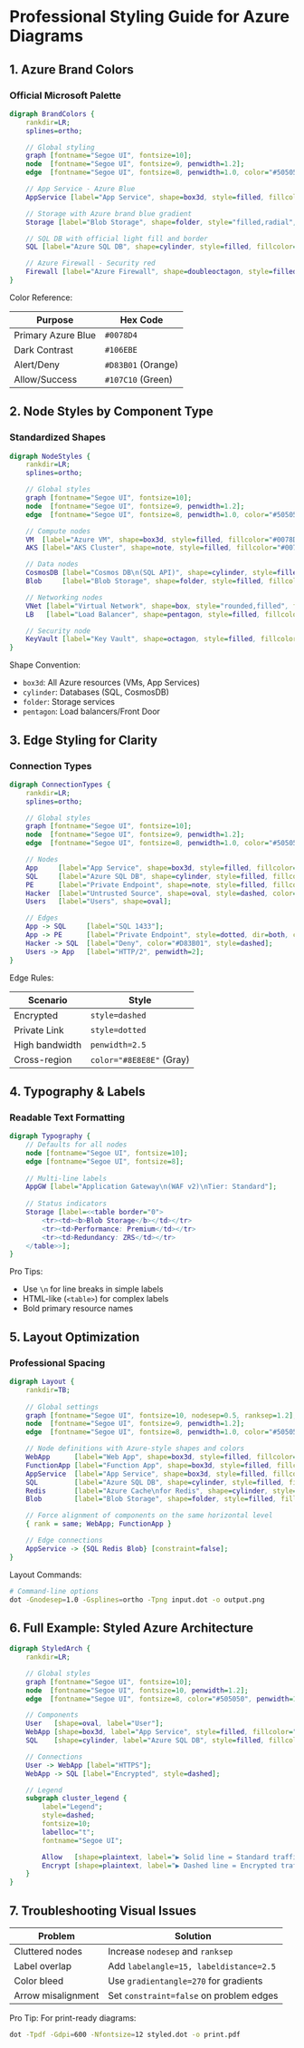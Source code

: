 # Professional Styling Guide for Azure Diagrams  

## 1. Azure Brand Colors  

### Official Microsoft Palette  

```dot
digraph BrandColors {
    rankdir=LR;
    splines=ortho;

    // Global styling
    graph [fontname="Segoe UI", fontsize=10];
    node  [fontname="Segoe UI", fontsize=9, penwidth=1.2];
    edge  [fontname="Segoe UI", fontsize=8, penwidth=1.0, color="#505050", fontcolor="black"];

    // App Service - Azure Blue
    AppService [label="App Service", shape=box3d, style=filled, fillcolor="#0078D4", fontcolor=white];

    // Storage with Azure brand blue gradient
    Storage [label="Blob Storage", shape=folder, style="filled,radial", fillcolor="#0078D4", gradientangle=270, fontcolor=white];

    // SQL DB with official light fill and border
    SQL [label="Azure SQL DB", shape=cylinder, style=filled, fillcolor="#E5E5E5", color="#0078D4", fontcolor=black];

    // Azure Firewall - Security red
    Firewall [label="Azure Firewall", shape=doubleoctagon, style=filled, fillcolor="#D83B01", fontcolor=white];
}
```  

Color Reference:  

| Purpose | Hex Code |  
|---------|----------|  
| Primary Azure Blue | `#0078D4` |  
| Dark Contrast | `#106EBE` |  
| Alert/Deny | `#D83B01` (Orange) |  
| Allow/Success | `#107C10` (Green) |  

## 2. Node Styles by Component Type  

### Standardized Shapes  

```dot
digraph NodeStyles {
    rankdir=LR;
    splines=ortho;

    // Global styles
    graph [fontname="Segoe UI", fontsize=10];
    node  [fontname="Segoe UI", fontsize=9, penwidth=1.2];
    edge  [fontname="Segoe UI", fontsize=8, penwidth=1.0, color="#505050", fontcolor="black"];

    // Compute nodes
    VM  [label="Azure VM", shape=box3d, style=filled, fillcolor="#0078D4", fontcolor=white];
    AKS [label="AKS Cluster", shape=note, style=filled, fillcolor="#0078D4", fontcolor=white];

    // Data nodes
    CosmosDB [label="Cosmos DB\n(SQL API)", shape=cylinder, style=filled, fillcolor="#E5E5E5", color="#0078D4", fontcolor=black];
    Blob     [label="Blob Storage", shape=folder, style=filled, fillcolor="#E5E5E5", color="#0078D4", fontcolor=black];

    // Networking nodes
    VNet [label="Virtual Network", shape=box, style="rounded,filled", fillcolor="#F3F2F1", color="#0078D4", fontcolor=black];
    LB   [label="Load Balancer", shape=pentagon, style=filled, fillcolor="#F3F2F1", color="#0078D4", fontcolor=black];

    // Security node
    KeyVault [label="Key Vault", shape=octagon, style=filled, fillcolor="#FFD6D6", color="#D83B01", fontcolor=black];
}
```

Shape Convention:  

- `box3d`: All Azure resources (VMs, App Services)  
- `cylinder`: Databases (SQL, CosmosDB)  
- `folder`: Storage services  
- `pentagon`: Load balancers/Front Door  

## 3. Edge Styling for Clarity  

### Connection Types  

```dot
digraph ConnectionTypes {
    rankdir=LR;
    splines=ortho;

    // Global styles
    graph [fontname="Segoe UI", fontsize=10];
    node  [fontname="Segoe UI", fontsize=9, penwidth=1.2];
    edge  [fontname="Segoe UI", fontsize=8, penwidth=1.0, color="#505050", fontcolor="black"];

    // Nodes
    App     [label="App Service", shape=box3d, style=filled, fillcolor="#0078D4", fontcolor=white];
    SQL     [label="Azure SQL DB", shape=cylinder, style=filled, fillcolor="#E5E5E5", color="#0078D4"];
    PE      [label="Private Endpoint", shape=note, style=filled, fillcolor="#FFF4CE", color="#D83B01", fontcolor=black];
    Hacker  [label="Untrusted Source", shape=oval, style=dashed, color="#D83B01"];
    Users   [label="Users", shape=oval];

    // Edges
    App -> SQL     [label="SQL 1433"];
    App -> PE      [label="Private Endpoint", style=dotted, dir=both, color="#0078D4"];
    Hacker -> SQL  [label="Deny", color="#D83B01", style=dashed];
    Users -> App   [label="HTTP/2", penwidth=2];
}
```

Edge Rules:  

| Scenario | Style |  
|----------|-------|  
| Encrypted | `style=dashed` |  
| Private Link | `style=dotted` |  
| High bandwidth | `penwidth=2.5` |  
| Cross-region | `color="#8E8E8E"` (Gray) |  

## 4. Typography & Labels

### Readable Text Formatting  

```dot
digraph Typography {
    // Defaults for all nodes
    node [fontname="Segoe UI", fontsize=10];
    edge [fontname="Segoe UI", fontsize=8];
    
    // Multi-line labels
    AppGW [label="Application Gateway\n(WAF v2)\nTier: Standard"];
    
    // Status indicators
    Storage [label=<<table border="0">
        <tr><td><b>Blob Storage</b></td></tr>
        <tr><td>Performance: Premium</td></tr>
        <tr><td>Redundancy: ZRS</td></tr>
    </table>>];
}
```

Pro Tips:  

- Use `\n` for line breaks in simple labels  
- HTML-like (`<table>`) for complex labels  
- Bold primary resource names  

## 5. Layout Optimization  

### Professional Spacing  

```dot
digraph Layout {
    rankdir=TB;
    
    // Global settings
    graph [fontname="Segoe UI", fontsize=10, nodesep=0.5, ranksep=1.2];
    node  [fontname="Segoe UI", fontsize=9, penwidth=1.2];
    edge  [fontname="Segoe UI", fontsize=8, penwidth=1.0, color="#505050"];

    // Node definitions with Azure-style shapes and colors
    WebApp      [label="Web App", shape=box3d, style=filled, fillcolor="#0078D4", fontcolor=white];
    FunctionApp [label="Function App", shape=box3d, style=filled, fillcolor="#0078D4", fontcolor=white];
    AppService  [label="App Service", shape=box3d, style=filled, fillcolor="#0078D4", fontcolor=white];
    SQL         [label="Azure SQL DB", shape=cylinder, style=filled, fillcolor="#E5E5E5", color="#0078D4"];
    Redis       [label="Azure Cache\nfor Redis", shape=cylinder, style=filled, fillcolor="#E5E5E5", color="#0078D4"];
    Blob        [label="Blob Storage", shape=folder, style=filled, fillcolor="#E5E5E5", color="#0078D4"];

    // Force alignment of components on the same horizontal level
    { rank = same; WebApp; FunctionApp }

    // Edge connections
    AppService -> {SQL Redis Blob} [constraint=false];
}
```

Layout Commands:  

```bash
# Command-line options
dot -Gnodesep=1.0 -Gsplines=ortho -Tpng input.dot -o output.png
```

## 6. Full Example: Styled Azure Architecture  

```dot
digraph StyledArch {
    rankdir=LR;

    // Global styles
    graph [fontname="Segoe UI", fontsize=10];
    node  [fontname="Segoe UI", fontsize=10, penwidth=1.2];
    edge  [fontname="Segoe UI", fontsize=8, color="#505050", penwidth=1.0];

    // Components
    User   [shape=oval, label="User"];
    WebApp [shape=box3d, label="App Service", style=filled, fillcolor="#0078D4", fontcolor="white"];
    SQL    [shape=cylinder, label="Azure SQL DB", style=filled, fillcolor="#E5E5E5", color="#0078D4", fontcolor="black"];

    // Connections
    User -> WebApp [label="HTTPS"];
    WebApp -> SQL [label="Encrypted", style=dashed];

    // Legend
    subgraph cluster_legend {
        label="Legend";
        style=dashed;
        fontsize=10;
        labelloc="t";
        fontname="Segoe UI";

        Allow   [shape=plaintext, label="▶ Solid line = Standard traffic"];
        Encrypt [shape=plaintext, label="▶ Dashed line = Encrypted traffic"];
    }
}
```

## 7. Troubleshooting Visual Issues  

| Problem | Solution |  
|---------|----------|  
| Cluttered nodes | Increase `nodesep` and `ranksep` |  
| Label overlap | Add `labelangle=15, labeldistance=2.5` |  
| Color bleed | Use `gradientangle=270` for gradients |  
| Arrow misalignment | Set `constraint=false` on problem edges |  

Pro Tip: For print-ready diagrams:  

```bash
dot -Tpdf -Gdpi=600 -Nfontsize=12 styled.dot -o print.pdf
```
